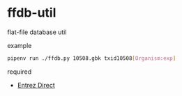 # ffdb-util
flat-file database util

example
```bash
pipenv run ./ffdb.py 10508.gbk txid10508[Organism:exp]
```
required
* [Entrez Direct](ftp://ftp.ncbi.nlm.nih.gov/entrez/entrezdirect/edirect.tar.gz)
